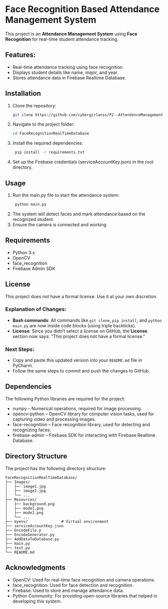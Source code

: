 # Face Recognition Based Attendance Management System

This project is an **Attendance Management System** using **Face Recognition** for real-time student attendance tracking.

## Features:
- Real-time attendance tracking using face recognition.
- Displays student details like name, major, and year.
- Stores attendance data in Firebase Realtime Database.

## Installation

1. Clone the repository:
   ```bash
   git clone https://github.com/cybergirlanss/P2--AttendenceManagementByFaceRecognition.git
2. Navigate to the project folder:
    ```bash
   cd FaceRecognitionRealTimeDatabase

3. Install the required dependencies:
    ```bash
     pip install -r requirements.txt

4. Set up the Firebase credentials (serviceAccountKey.json) in the root directory.
     
## Usage

1. Run the main.py file to start the attendance system:
    ```bash
     python main.py
2. The system will detect faces and mark attendance based on the recognized student.
3. Ensure the camera is connected and working

## Requirements

* Python 3.x
* OpenCV
* face_recognition
* Firebase Admin SDK

## License

This project does not have a formal license. Use it at your own discretion.

### Explanation of Changes:
- **Bash commands**: All commands like `git clone`, `pip install`, and `python main.py` are now inside code blocks (using triple backticks).
- **License**: Since you didn’t select a license on GitHub, the **License** section now says: "This project does not have a formal license."

### Next Steps:
- Copy and paste this updated version into your `README.md` file in PyCharm.
- Follow the same steps to commit and push the changes to GitHub.

## Dependencies

The following Python libraries are required for the project:

* numpy – Numerical operations, required for image processing.
* opencv-python – OpenCV library for computer vision tasks, used for capturing video and processing images.
* face-recognition – Face recognition library, used for detecting and recognizing faces.
* firebase-admin – Firebase SDK for interacting with Firebase Realtime Database.


## Directory Structure
The project has the following directory structure:

```plaintext
FaceRecognitionRealTimeDatabase/
├── Images/
│   ├── image1.jpg
│   ├── image2.jpg
│   └── ...
├── Resources/
│   ├── background.png
│   ├── mode1.png
│   ├── mode2.png
│   └── ...
├── myenv/               # Virtual environment
├── serviceAccountKey.json
├── EncodeFile.p
├── EncodeGenerator.py
├── AddDataToDatabase.py
├── main.py
├── test.py
└── README.md

```

## Acknowledgments

* OpenCV: Used for real-time face recognition and camera operations.
* face_recognition: Used for face detection and recognition.
* Firebase: Used to store and manage attendance data.
* Python Community: For providing open-source libraries that helped in developing this system.

